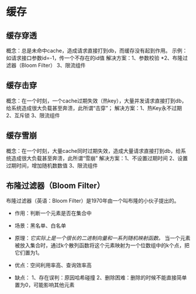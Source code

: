 # 缓存

## 缓存穿透
概念：总是未命中cache，造成请求直接打到db，而缓存没有起到作用。
示例：如请求接口参数id=-1，传一个不存在的id值
解决方案：1、参数校验  *2、布隆过滤器（Bloom Filter） 3、限流组件

## 缓存击穿
概念：在一个时刻，一个cache过期失效（热key），大量并发请求直接打到db，给系统造成很大负载甚至奔溃，此所谓“击穿”；
解决方案：1、热Key永不过期 2、互斥锁  3、限流组件 

## 缓存雪崩
概念：在一个时刻，大量cache同时过期失效，造成大量请求直接打到db，给系统造成很大负载甚至奔溃，此所谓“雪崩”
解决方案：1、不设置过期时间  2、设置过期时间，增加随机数数值  3、限流组件


## 布隆过滤器（Bloom Filter）
布隆过滤器（英语：Bloom Filter）是1970年由一个叫布隆的小伙子提出的。

- 作用：判断一个元素是否在集合中
- 场景：黑名单、白名单
- 原理：*它实际上是一个很长的二进制向量和一系列随机映射函数。*
当一个元素被放入集合时，通过k个散列函数将这个元素映射为一个位数组中的k个点，把它们置为1。

- 优点：空间利用率高、查询效率高
- 缺点：
1、存在误判：原因哈希碰撞
2、删除困难：删除的时候不能直接简单置为0，可能影响其他元素





